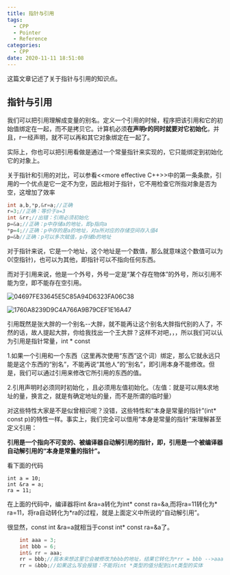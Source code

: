 ```yaml
---
title: 指针与引用
tags:
  - CPP
  - Pointer
  - Reference
categories:
  - CPP
date: 2020-11-11 18:51:08
---
```


这篇文章记述了关于指针与引用的知识点。

<!--more-->

## 指针与引用

我们可以把引用理解成变量的别名。定义一个引用的时候，程序把该引用和它的初始值绑定在一起，而不是拷贝它。计算机必须**在声明r的同时就要对它初始化**，并且，r一经声明，就不可以再和其它对象绑定在一起了。

实际上，你也可以把引用看做是通过一个常量指针来实现的，它只能绑定到初始化它的对象上。

关于指针和引用的对比，可以参看<<more effective C++>>中的第一条条款，引用的一个优点是它一定不为空，因此相对于指针，它不用检查它所指对象是否为空，这增加了效率

```c
int a,b,*p,&r=a;//正确
r=3;//正确：等价于a=3
int &rr;//出错：引用必须初始化
p=&a;//正确：p中存储a的地址，即p指向a
*p=4;//正确：p中存的是a的地址，对a所对应的存储空间存入值4
p=&b//正确：p可以多次赋值，p存储b的地址
```

对于指针来说，它是一个地址，这个地址是一个数值，那么就意味这个数值可以为0(空指针)，也可以为其他，即指针可以不指向任何东西。

而对于引用来说，他是一个外号，外号一定是“某个存在物体”的外号，所以引用不能为空，即不能存在空引用。

![04697FE33645E5C85A94D6323FA06C38](https://i.loli.net/2020/04/08/7lte6FOTBSIavL3.png)

![1760A8239D9C4A766A9B79CEF1E16A47](https://i.loli.net/2020/04/08/lZPaOrdvR4u32UF.png)

引用既然是张大胖的一个别名--大胖，就不能再让这个别名大胖指代别的人了，不然的话，故人提起大胖，你给我找出一个王大胖？这样不对吧，，，所以我们可以认为引用是指针常量，int * const 

1.如果一个引用和一个东西（这里再次使用“东西”这个词）绑定，那么它就永远只能是这个东西的“别名”，不能再说“其他人”的“别名”，即引用本身不能修改。但是，我们可以通过引用来修改它所引用的东西的值。

2.引用声明时必须同时初始化 ，且必须用左值初始化。（左值：就是可以用&求地址的量，换言之，就是有确定地址的量，而不是所谓的临时量）

​    对这些特性大家是不是似曾相识呢？没错，这些特性和“本身是常量的指针”(int* const p)的特性一样。事实上，我们完全可以借用“本身是常量的指针”来理解甚至定义引用：

**引用是一个指向不可变的、被编译器自动解引用的指针，即，引用是一个被编译器自动解引用的“本身是常量的指针”。**

看下面的代码

```
int a = 10;
int &ra = a;
ra = 11;
```

   在上面的代码中，编译器将int &ra=a转化为int* const ra=&a,而将ra=11转化为* ra=11，将ra自动转化为*ra的过程，就是上面定义中所说的“自动解引用”。

很显然，const int &ra=a就相当于const int* const ra=&a了。

```c++
    int aaa = 3;
    int bbb = 6;
    int& rr = aaa;
    rr = bbb;//我本来想这里它会被修改为bbb的地址，结果它转化为*rr = bbb -->aaa = 6.
	rr = &bbb;//如果这么写会报错：不能将int *类型的值分配到int类型的实体
```


